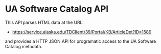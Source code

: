 # UA Software Catalog API

This API parses HTML data at the URL:
- https://service.alaska.edu/TDClient/39/Portal/KB/ArticleDet?ID=1589

and provides a HTTP JSON API for programatic access to the UA Software Catalog metadata.
